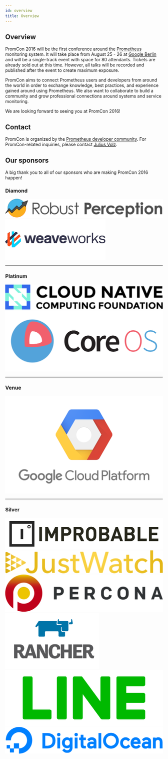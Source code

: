 ```yaml
---
id: overview
title: Overview
---
```


## Overview

PromCon 2016 will be the first conference around the
[Prometheus](https://prometheus.io/) monitoring system. It will take
place from August 25 - 26 at [Google Berlin](https://goo.gl/maps/a9cCmgbsq7L2)
and will be a single-track event with space for 80 attendants. Tickets are
already sold out at this time. However, all talks will be recorded and
published after the event to create maximum exposure.

PromCon aims to connect Prometheus users and developers from around the world
in order to exchange knowledge, best practices, and experience gained around
using Prometheus. We also want to collaborate to build a community and grow
professional connections around systems and service monitoring.

We are looking forward to seeing you at PromCon 2016!

## Contact

PromCon is organized by the [Prometheus developer
community](https://prometheus.io/community/). For PromCon-related inquiries,
please contact [Julius Volz](mailto:julius.volz@gmail.com).

## Our sponsors

A big thank you to all of our sponsors who are making PromCon 2016 happen!

<h3>Diamond</h3>
<div class="sponsor-logos">
  <a href="http://www.robustperception.io/"><img src="assets/robust_perception_logo.png" class="logo"/></a>
  <a href="https://www.weave.works/"><img src="assets/weave_logo.png" class="logo"/></a>
</div>

<hr>

<h3>Platinum</h3>
<div class="sponsor-logos">
  <a href="https://cncf.io/"><img src="assets/cncf_logo.png" class="logo"/></a>
  <a href="https://coreos.com/"><img src="assets/coreos_logo.svg" class="logo"/></a>
</div>

<hr>

<h3>Venue</h3>
<div class="sponsor-logos">
  <a href="https://google.com/"><img src="assets/google_cloud_platform_logo.png" class="logo"/></a>
</div>

<hr>

<h3>Silver</h3>
<div class="sponsor-logos">
  <a href="https://improbable.io/"><img src="assets/improbable_logo.png" class="logo"/></a>
  <a href="https://www.justwatch.com/"><img src="assets/justwatch_logo.png" class="logo"/></a>
  <a href="https://www.percona.com/"><img src="assets/percona_logo.png" class="logo"/></a>
  <a href="https://rancher.com/"><img src="assets/rancher_logo.jpg" class="logo"/></a>
  <a href="https://line.me/"><img src="assets/line_logo.png" class="logo"/></a>
  <a href="https://www.digitalocean.com/"><img src="assets/digitalocean_logo.png" class="logo"/></a>
</div>
